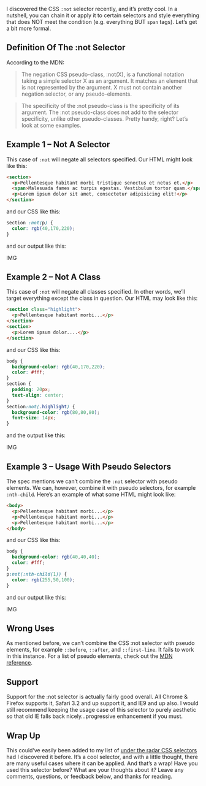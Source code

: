 I discovered the CSS `:not` selector recently, and it’s pretty cool. In a nutshell, you can chain it or apply it to certain selectors and style everything that does NOT meet the condition (e.g. everything BUT `span` tags). Let’s get a bit more formal.

## Definition Of The :not Selector

According to the MDN:

> The negation CSS pseudo-class, :not(X), is a functional notation taking a simple selector X as an argument. It matches an element that is not represented by the argument. X must not contain another negation selector, or any pseudo-elements.

> The specificity of the :not pseudo-class is the specificity of its argument. The :not pseudo-class does not add to the selector specificity, unlike other pseudo-classes.
Pretty handy, right? Let’s look at some examples.

## Example 1 – Not A Selector

This case of `:not` will negate all selectors specified. Our HTML might look like this:

```html
<section>
  <p>Pellentesque habitant morbi tristique senectus et netus et.</p>
  <span>Malesuada fames ac turpis egestas. Vestibulum tortor quam.</span>
  <p>Lorem ipsum dolor sit amet, consectetur adipisicing elit!</p>
</section>
```

and our CSS like this:

```css
section :not(p) {
  color: rgb(40,170,220);
}
```
and our output like this:

IMG

## Example 2 – Not A Class

This case of `:not` will negate all classes specified. In other words, we’ll target everything except the class in question. Our HTML may look like this:

```html
<section class="highlight">
  <p>Pellentesque habitant morbi...</p>
</section>
<section>
  <p>Lorem ipsum dolor....</p>
</section>
```

and our CSS like this:

```css
body {
  background-color: rgb(40,170,220);
  color: #fff;
}
section {
  padding: 20px;
  text-align: center;
}
section:not(.highlight) {
  background-color: rgb(80,80,80);
  font-size: 14px;
}
```

and the output like this:

IMG

## Example 3 – Usage With Pseudo Selectors

The spec mentions we can’t combine the `:not` selector with pseudo elements. We can, however, combine it with pseudo selectors, for example `:nth-child`. Here’s an example of what some HTML might look like:

```html
<body>
  <p>Pellentesque habitant morbi...</p>
  <p>Pellentesque habitant morbi...</p>
  <p>Pellentesque habitant morbi...</p>
</body>
```

and our CSS like this:

```css
body {
  background-color: rgb(40,40,40);
  color: #fff;
}
p:not(:nth-child(1)) {
  color: rgb(255,50,100);
}
```

and our output like this:

IMG

## Wrong Uses

As mentioned before, we can’t combine the CSS :not selector with pseudo elements, for example `::before`, `::after`, and `::first-line`. It fails to work in this instance. For a list of pseudo elements, check out the [MDN reference](https://developer.mozilla.org/en-US/docs/Web/CSS/Pseudo-elements).

## Support

Support for the :not selector is actually fairly good overall. All Chrome & Firefox supports it, Safari 3.2 and up support it, and IE9 and up also. I would still recommend keeping the usage case of this selector to purely aesthetic so that old IE falls back nicely…progressive enhancement if you must.

## Wrap Up

This could’ve easily been added to my list of [under the radar CSS selectors](http://callmenick.com/2014/04/13/under-the-radar-css-selectors/) had I discovered it before. It’s a cool selector, and with a little thought, there are many useful cases where it can be applied. And that’s a wrap! Have you used this selector before? What are your thoughts about it? Leave any comments, questions, or feedback below, and thanks for reading.